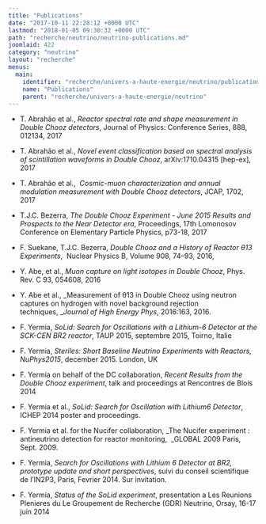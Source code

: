 ```yaml
---
title: "Publications"
date: "2017-10-11 22:28:12 +0000 UTC"
lastmod: "2018-01-05 09:30:32 +0000 UTC"
path: "recherche/neutrino/neutrino-publications.md"
joomlaid: 422
category: "neutrino"
layout: "recherche"
menus:
  main:
    identifier: "recherche/univers-a-haute-energie/neutrino/publications"
    name: "Publications"
    parent: "recherche/univers-a-haute-energie/neutrino"
---
```

*   T. Abrahão et al., _Reactor spectral rate and shape measurement in Double Chooz detectors_, Journal of Physics: Conference Series, 888, 012134, 2017
*   T. Abrahão et al., _Novel event classification based on spectral analysis of scintillation waveforms in Double Chooz_, arXiv:1710.04315 \[hep-ex\], 2017 
    
*   T. Abrahão et al.,  _Cosmic-muon characterization and annual modulation measurement with Double Chooz detectors_, JCAP, 1702, 2017 
    
*   T.J.C. Bezerra, _The Double Chooz Experiment - June 2015 Results and Prospects to the Near Detector era_, Proceedings, 17th Lomonosov Conference on Elementary Particle Physics, p73-18, 2017
    
*   F. Suekane, T.J.C. Bezerra, _Double Chooz and a History of Reactor θ13 Experiments_,  Nuclear Physics B, Volume 908, 74–93, 2016, 
    
*   Y. Abe, et al., _Muon capture on light isotopes in Double Chooz_, Phys. Rev. C 93, 054608, 2016 
    
*   Y. Abe et al., _Measurement of θ13 in Double Chooz using neutron captures on hydrogen with novel background rejection techniques, __Journal of High Energy Phys_, 2016:163, 2016.
    
*   F. Yermia, _SoLid: Search for Oscillations with a Lithium-6 Detector at the SCK-CEN BR2 reactor_, TAUP 2015, septembre 2015, Toirno, Italie
    
*   F. Yermia, _Steriles: Short Baseline Neutrino Experiments with Reactors, NuPhys2015_, december 2015. London, UK
    
*   F. Yermia on behalf of the DC collaboration, _Recent Results from the Double Chooz experiment_, talk and proceedings at Rencontres de Blois 2014
    
*   F. Yermia et al., _SoLid: Search for Oscillation with Lithium6 Detector_, ICHEP 2014 poster and proceedings.
    
*   F. Yermia et al. for the Nucifer collaboration, _The Nucifer experiment : antineutrino detection for reactor monitoring,  _GLOBAL 2009 Paris, Sept. 2009.
    
*   F. Yermia, _Search for Oscillations with Lithium 6 Detector at BR2, prototype update and short perspectives_, suivi du conseil scientifique de l’IN2P3, Paris, Fevrier 2014. Sur invitation.
    
*   F. Yermia, _Status of the SoLid experiment_, presentation a Les Reunions Plenieres du Le Groupement de Recherche (GDR) Neutrino, Orsay, 16-17 juin 2014

